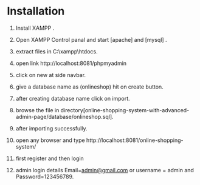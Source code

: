 # Installation

1. Install XAMPP .

2. Open XAMPP Control panal and start [apache] and [mysql] .
    
3. extract files in C:\\xampp\htdocs\.

4. open link http://localhost:8081/phpmyadmin

5. click on new at side navbar.

6. give a database name as (onlineshop) hit on create button.

7. after creating database name click on import.

8. browse the file in directory[online-shopping-system-with-advanced-admin-page/database/onlineshop.sql].

9. after importing successfully.

10. open any browser and type http://localhost:8081/online-shopping-system/

11. first register and then login

12. admin login details  Email=admin@gmail.com or username = admin and Password=123456789.




